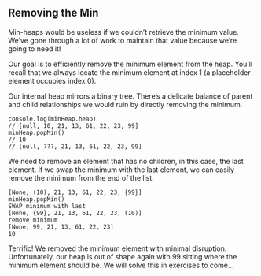 ## Removing the Min

Min-heaps would be useless if we couldn’t retrieve the minimum value. We’ve gone through a lot of work to maintain that value because we’re going to need it!

Our goal is to efficiently remove the minimum element from the heap. You’ll recall that we always locate the minimum element at index 1 (a placeholder element occupies index 0).

Our internal heap mirrors a binary tree. There’s a delicate balance of parent and child relationships we would ruin by directly removing the minimum.

```
console.log(minHeap.heap)
// [null, 10, 21, 13, 61, 22, 23, 99]
minHeap.popMin()
// 10
// [null, ???, 21, 13, 61, 22, 23, 99]
```

We need to remove an element that has no children, in this case, the last element. If we swap the minimum with the last element, we can easily remove the minimum from the end of the list.

```
[None, (10), 21, 13, 61, 22, 23, {99}]
minHeap.popMin()
SWAP minimum with last
[None, {99}, 21, 13, 61, 22, 23, (10)]
remove minimum
[None, 99, 21, 13, 61, 22, 23]
10
```

Terrific! We removed the minimum element with minimal disruption. Unfortunately, our heap is out of shape again with 99 sitting where the minimum element should be. We will solve this in exercises to come…

